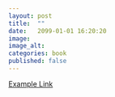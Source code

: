 ```yaml
---
layout: post
title:  ""
date:   2099-01-01 16:20:20
image:  
image_alt:  
categories: book
published: false
---
```


[Example Link](https://infrastructure-as-code.com)
